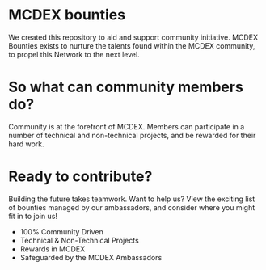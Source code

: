 # MCDEX bounties

We created this repository to aid and support community initiative. MCDEX Bounties exists to nurture the talents found within the MCDEX community, to propel this Network to the next level.

# So what can community members do?
Community is at the forefront of MCDEX. Members can participate in a number of technical and non-technical projects, and be rewarded for their hard work.

# Ready to contribute?
Building the future takes teamwork. Want to help us? View the exciting list of bounties managed by our ambassadors, and consider where you might fit in to join us!

- 100% Community Driven
- Technical & Non-Technical Projects
- Rewards in MCDEX
- Safeguarded by the MCDEX Ambassadors
